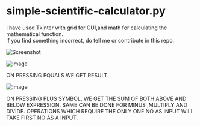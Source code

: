 # simple-scientific-calculator.py
i have used Tkinter with grid for GUI,and math for calculating the mathematical function.           
if you find something incorrect, do tell me or contribute in this repo. 









![Screenshot](https://user-images.githubusercontent.com/56573972/98779038-395b5000-2419-11eb-987d-4c6e3e4bd20a.PNG)




![image](https://user-images.githubusercontent.com/56573972/99374462-9ad36100-28e8-11eb-9d18-26901896db16.png)




ON PRESSING EQUALS WE GET RESULT.

![image](https://user-images.githubusercontent.com/56573972/99374661-d2420d80-28e8-11eb-8d86-f11c7a809034.png)


ON PRESSING PLUS SYMBOL, WE GET THE SUM OF BOTH ABOVE AND BELOW EXPRESSION. SAME CAN BE DONE FOR MINUS ,MULTIPLY AND DIVIDE.
OPERATIONS WHICH REQUIRE THE ONLY ONE NO AS INPUT WILL TAKE FIRST NO AS A INPUT.

